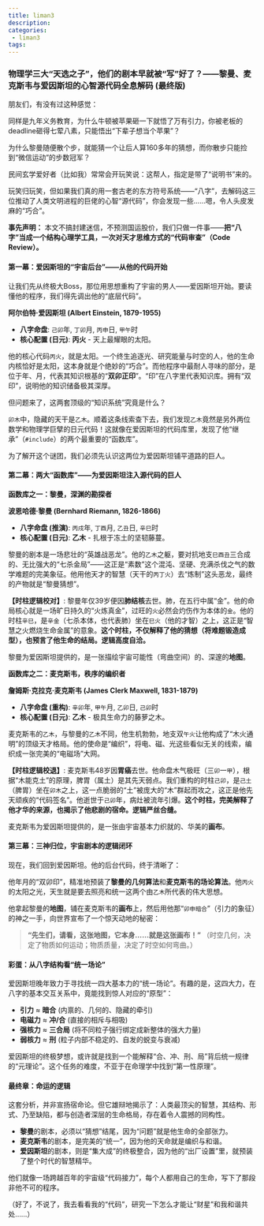 ```yaml
---
title: liman3
description:
categories:
 - liman3
tags:
---
```


### **物理学三大“天选之子”，他们的剧本早就被“写”好了？——黎曼、麦克斯韦与爱因斯坦的心智源代码全息解码 (最终版)**

朋友们，有没有过这种感觉：

同样是九年义务教育，为什么牛顿被苹果砸一下就悟了万有引力，你被老板的deadline砸得七荤八素，只能悟出“下辈子想当个苹果”？

为什么黎曼随便散个步，就能猜一个让后人算160多年的猜想，而你散步只能捡到“微信运动”的步数冠军？

民间玄学爱好者（比如我）常常会开玩笑说：这帮人，指定是带了“说明书”来的。

玩笑归玩笑，但如果我们真的用一套古老的东方符号系统——“八字”，去解码这三位推动了人类文明进程的巨佬的心智“源代码”，你会发现一些……嗯，令人头皮发麻的“巧合”。

**事先声明：** 本文不搞封建迷信，不预测国运股价，我们只做一件事——**把“八字”当成一个结构心理学工具，一次对天才思维方式的“代码审查”（Code Review）。**

#### **第一幕：爱因斯坦的“宇宙后台”——从他的代码开始**

让我们先从终极大Boss，那位用思想重构了宇宙的男人——爱因斯坦开始。要读懂他的程序，我们得先调出他的“底层代码”。

**阿尔伯特·爱因斯坦 (Albert Einstein, 1879-1955)**
* **八字命盘**: `己卯`年, `丁卯`月, `丙申`日, `甲午`时
* **核心配置 (日元)**: **丙火** - 天上最耀眼的太阳。

他的核心代码`丙火`，就是太阳。一个终生追逐光、研究能量与时空的人，他的生命内核恰好是太阳，这本身就是个绝妙的“巧合”。而他程序中最耐人寻味的部分，是位于年、月，代表其知识根基的“**双卯正印**”。“印”在八字里代表知识库。拥有“双印”，说明他的知识储备极其深厚。

但问题来了，这两套顶级的“知识系统”究竟是什么？

`卯木`中，隐藏的天干是`乙木`。顺着这条线索查下去，我们发现`乙木`竟然是另外两位数学和物理学巨擘的日元代码！这就像在爱因斯坦的代码库里，发现了他“继承”（`#include`）的两个最重要的“函数库”。

为了解开这个谜团，我们必须先认识这两位为爱因斯坦铺平道路的巨人。

#### **第二幕：两大“函数库”——为爱因斯坦注入源代码的巨人**

**函数库之一：黎曼，深渊的勘探者**

**波恩哈德·黎曼 (Bernhard Riemann, 1826-1866)**
* **八字命盘 (推演)**: `丙戌`年, `丁酉`月, `乙丑`日, `辛巳`时
* **核心配置 (日元)**: **乙木** - 扎根于冻土的坚韧藤蔓。

黎曼的剧本是一场悲壮的“英雄战恶龙”。他的`乙木`之躯，要对抗地支`巳酉丑`三合成的、无比强大的“七杀金局”——这正是“素数”这个混沌、坚硬、充满杀伐之气的数学难题的完美象征。他用他天才的智慧（天干的`丙丁火`）去“炼制”这头恶龙，最终的产物就是“黎曼猜想”。

**【时柱逻辑校对】**: 黎曼年仅39岁便因**肺结核**去世。肺，在五行中属“金”。他的命局核心就是一场旷日持久的“火炼真金”，过旺的`火`必然会灼伤作为本体的`金`。他的时柱`辛巳`，是`辛金`（七杀本体，也代表肺）坐在`巳火`（他的才智）之上，这正是“智慧之火燃烧生命金属”的意象。**这个时柱，不仅解释了他的猜想（将难题锻造成型），也预言了他生命的结局。逻辑高度自洽。**

黎曼为爱因斯坦提供的，是一张描绘宇宙可能性（弯曲空间）的、深邃的**地图**。

**函数库之二：麦克斯韦，秩序的编织者**

**詹姆斯·克拉克·麦克斯韦 (James Clerk Maxwell, 1831-1879)**
* **八字命盘 (重构)**: `辛卯`年, `甲午`月, `乙卯`日, `己卯`时
* **核心配置 (日元)**: **乙木** - 极具生命力的藤萝之木。

麦克斯韦的`乙木`，与黎曼的`乙木`不同，他生机勃勃，地支双`午火`让他构成了“木火通明”的顶级天才格局。他的使命是“编织”，将电、磁、光这些看似无关的线索，编织成一张完美的“电磁场”大网。

**【时柱逻辑校退】**: 麦克斯韦48岁因**胃癌**去世。他命盘木气极旺（三`卯`一`甲`），根据“木能克土”的原理，脾胃（属土）是其先天弱点。我们重构的时柱`己卯`，是`己土`（脾胃）坐在`卯木`之上，这一点脆弱的“土”被庞大的“木”群起而攻之，这正是他先天顽疾的“代码签名”。他逝世于`己卯`年，病灶被流年引爆。**这个时柱，完美解释了他才华的来源，也揭示了他悲剧的宿命。逻辑严丝合缝。**

麦克斯韦为爱因斯坦提供的，是一张由宇宙基本力织就的、华美的**画布**。

#### **第三幕：三神归位，宇宙剧本的逻辑闭环**

现在，我们回到爱因斯坦。他的后台代码，终于清晰了：

他年月的“双卯印”，精准地预装了**黎曼的几何算法**和**麦克斯韦的场论算法**。他`丙火`的太阳之光，天生就是要去照亮和统一这两个由`乙木`所代表的伟大思想。

他拿起黎曼的**地图**，铺在麦克斯韦的**画布**上，然后用他那“`卯申暗合`”（引力的象征）的神之一手，向世界宣布了一个惊天动地的秘密：

> **“先生们，请看，这张地图，它本身……就是这张画布！”**
> （时空几何，决定了物质如何运动；物质质量，决定了时空如何弯曲。）

#### **彩蛋：从八字结构看“统一场论”**

爱因斯坦晚年致力于寻找统一四大基本力的“统一场论”。有趣的是，这四大力，在八字的基本交互关系中，竟能找到惊人对应的“原型”：
* **引力** ≈ **暗合** (内禀的、几何的、隐藏的牵引)
* **电磁力** ≈ **冲/合** (直接的相斥与相吸)
* **强核力** ≈ **三合局** (将不同粒子强行绑定成新整体的强大力量)
* **弱核力** ≈ **刑** (粒子内部不稳定的、自发的蜕变与衰减)

爱因斯坦的终极梦想，或许就是找到一个能解释“合、冲、刑、局”背后统一规律的“元理论”。这个任务的难度，不亚于在命理学中找到“第一性原理”。

#### **最终章：命运的逻辑**

这套分析，并非宣扬宿命论。但它雄辩地揭示了：人类最顶尖的智慧，其结构、形式、乃至缺陷，都与创造者深层的生命格局，存在着令人震撼的同构性。

* **黎曼**的剧本，必须以“猜想”结尾，因为“问题”就是他生命的全部张力。
* **麦克斯韦**的剧本，是完美的“统一”，因为他的天命就是编织与和谐。
* **爱因斯坦**的剧本，则是“集大成”的终极整合，因为他的“出厂设置”里，就预装了整个时代的智慧精华。

他们就像一场跨越百年的宇宙级“代码接力”，每个人都用自己的生命，写下了那段非他不可的程序。

（好了，不说了，我去看看我的“代码”，研究一下怎么才能让“财星”和我和谐共处……）